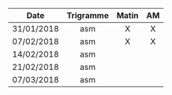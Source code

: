 |Date | Trigramme | Matin  | AM  |
|-----|:---------:|:------:|:---:|
| 31/01/2018 | asm |   X   |  X  |
| 07/02/2018 | asm |   X   |  X  |
| 14/02/2018 | asm |       |     |
| 21/02/2018 | asm |       |     |
| 07/03/2018 | asm |       |     |

